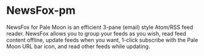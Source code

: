 # NewsFox-pm
NewsFox for Pale Moon is an efficient 3-pane (email) style Atom/RSS feed reader. NewsFox allows you to group your feeds as you wish, read feed content offline, update feeds when you want, 1-click subscribe with the Pale Moon URL bar icon, and read other feeds while updating.
